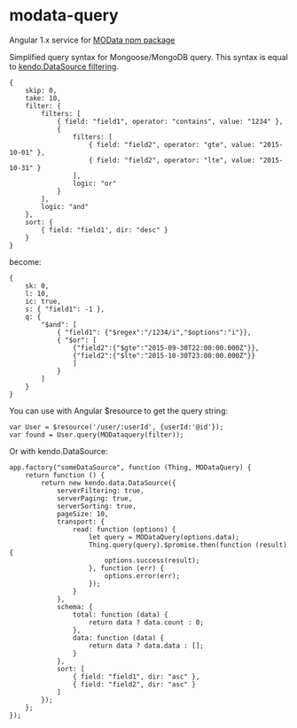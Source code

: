 # modata-query 

Angular 1.x service for [MOData npm package](https://www.npmjs.com/package/modata)

Simplified query syntax for Mongoose/MongoDB query. This syntax is equal to [kendo.DataSource filtering](http://docs.telerik.com/kendo-ui/api/javascript/data/datasource#configuration-filter).

```
{
    skip: 0,
    take: 10,
    filter: {
        filters: [
            { field: "field1", operator: "contains", value: "1234" },
            { 
                filters: [
                    { field: "field2", operator: "gte", value: "2015-10-01" },
                    { field: "field2", operator: "lte", value: "2015-10-31" }
                ],
                logic: "or"
            }
        ],
        logic: "and"
    },
    sort: {
        { field: "field1', dir: "desc" }
    }
}
```

become:

```
{
    sk: 0,
    l: 10,
    ic: true,
    s: { "field1": -1 },
    q: {
        "$and": [
            { "field1": {"$regex":"/1234/i","$options":"i"}},
            { "$or": [
                {"field2":{"$gte":"2015-09-30T22:00:00.000Z"}},
                {"field2":{"$lte":"2015-10-30T23:00:00.000Z"}}
                ]
            }
        ]
    }
}
```

You can use with Angular $resource to get the query string:

```
var User = $resource('/user/:userId', {userId:'@id'});
var found = User.query(MODataquery(filter));
```

Or with kendo.DataSource:

```
app.factory("someDataSource", function (Thing, MODataQuery) {
    return function () {
        return new kendo.data.DataSource({
            serverFiltering: true,
            serverPaging: true,
            serverSorting: true,
            pageSize: 10,
            transport: {
                read: function (options) {
                    let query = MODataQuery(options.data);
                    Thing.query(query).$promise.then(function (result) {
                        options.success(result);
                    }, function (err) {
                        options.error(err);
                    });
                }
            },
            schema: {
                total: function (data) {
                    return data ? data.count : 0;
                },
                data: function (data) {
                    return data ? data.data : [];
                }
            },            
            sort: [
                { field: "field1", dir: "asc" },
                { field: "field2", dir: "asc" }
            ]
        });
    };
});
```
